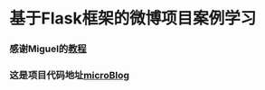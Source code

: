 # 基于Flask框架的微博项目案例学习

### 感谢Miguel的[教程](https://blog.miguelgrinberg.com/post/the-flask-mega-tutorial-part-i-hello-world)

### 这是项目代码地址[microBlog](https://github.com/OnePieceJoker/MicroBlogDemo)